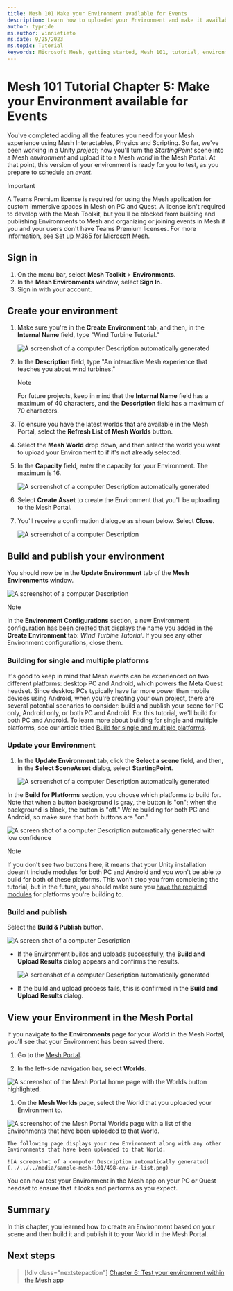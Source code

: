 ```yaml
---
title: Mesh 101 Make your Environment available for Events
description: Learn how to uploaded your Environment and make it available for Event.
author: typride
ms.author: vinnietieto
ms.date: 9/25/2023
ms.topic: Tutorial
keywords: Microsoft Mesh, getting started, Mesh 101, tutorial, environment, M365, Mesh Portal, uploader, uploading
---
```


# Mesh 101 Tutorial Chapter 5: Make your Environment available for Events

You've completed adding all the features you need for your Mesh
experience using Mesh Interactables, Physics and Scripting. So far, we've been working
in a Unity *project*; now you'll turn the *StartingPoint* scene into a
Mesh *environment* and upload it to a Mesh *world* in the Mesh Portal. At that point, this version of your environment is ready for you to test, as you prepare to schedule an *event*.

> [!IMPORTANT]
> A Teams Premium license is required for using the Mesh application for custom immersive spaces in Mesh on PC and Quest. A license isn't required to develop with the Mesh Toolkit, but you'll be blocked from building and publishing Environments to Mesh and organizing or joining events in Mesh if you and your users don't have Teams Premium licenses. For more information, see [Set up M365 for Microsoft Mesh](../../../Setup/Content/setup-m365-mesh.md).

## Sign in

1. On the menu bar, select **Mesh Toolkit** > **Environments**.
1. In the **Mesh Environments** window, select **Sign In**.
1. Sign in with your account.

## Create your environment

1. Make sure you're in the **Create** **Environment** tab, and then, in
    the **Internal Name** field, type "Wind Turbine Tutorial."

    ![A screenshot of a computer Description automatically generated](../../../media/sample-mesh-101/037-upload-create.png)

2. In the **Description** field, type "An interactive Mesh experience
    that teaches you about wind turbines."

    > [!NOTE]
    > For future projects, keep in mind that the **Internal Name** field has a maximum of 40 characters, and the **Description** field has a maximum of 70 characters.

3. To ensure you have the latest worlds that are available in the Mesh Portal, select the **Refresh List of Mesh Worlds** button.

4. Select the **Mesh World** drop down, and then select the world you
    want to upload your Environment to if it's not already selected.

5. In the **Capacity** field, enter the capacity for your Environment.
    The maximum is 16.

    ![A screenshot of a computer Description automatically generated](../../../media/sample-mesh-101/038-upload-capacity.png)

6. Select **Create Asset** to create the Environment that you'll be
    uploading to the Mesh Portal.

7. You'll receive a confirmation dialogue as shown below. Select
    **Close**.

    ![A screenshot of a computer Description ](../../../media/sample-mesh-101/039-create-results.png)

## Build and publish your environment

You should now be in the **Update Environment** tab of the **Mesh
Environments** window.

![A screenshot of a computer Description ](../../../media/sample-mesh-101/040-upload-update.png)

> [!NOTE]
> In the **Environment Configurations** section, a new Environment configuration has been created that displays the name you  added in the **Create Environment** tab: *Wind Turbine Tutorial*. If you see any other Environment configurations, close them.

### Building for single and multiple platforms

It's good to keep in mind that Mesh events can be experienced on two
different platforms: desktop PC and Android, which powers the Meta Quest
headset. Since desktop PCs typically have far more power than mobile
devices using Android, when you're creating your own project, there are
several potential scenarios to consider: build and publish your scene
for PC only, Android only, or both PC and Android. For this tutorial, we'll build for both PC and Android. To learn more about
building for single and multiple platforms, see our article titled [Build for single and multiple platforms](../../build-your-basic-environment/build-for-single-and-multiple-platforms.md).

### Update your Environment

1. In the **Update Environment** tab, click the **Select a scene**
    field, and then, in the **Select SceneAsset** dialog, select
    **StartingPoint**.

    ![A screenshot of a computer Description automatically generated](../../../media/sample-mesh-101/456-select-scene.png)

In the **Build for Platforms** section, you choose which platforms to
build for. Note that when a button background is gray, the button is
"on"; when the background is black, the button is "off." We're building
for both PC and Android, so make sure that both buttons are "on."

![A screen shot of a computer Description automatically generated with low confidence](../../../media/sample-mesh-101/image096.jpg)

> [!NOTE]
> If you don't see two buttons here, it means that your Unity installation doesn't include modules for both PC and Android and you won't be able to build for both of these platforms. This won't stop you from completing the tutorial, but in the future, you should make sure you [have the required modules](https://docs.unity3d.com/hub/manual/AddModules.html) for platforms you're building to.

### Build and publish

Select the **Build & Publish** button.

![A screen shot of a computer Description ](../../../media/sample-mesh-101/041-build-and-publish.png)

- If the Environment builds and uploads successfully, the **Build and
    Upload Results** dialog appears and confirms the results.

    ![A screenshot of a computer Description automatically generated](../../../media/sample-mesh-101/457-build-and-upload-results.png)

- If the build and upload process fails, this is confirmed in the **Build and Upload** **Results** dialog.

## View your Environment in the Mesh Portal

If you navigate to the **Environments** page for your World in the Mesh Portal, you'll see that your Environment has been saved there. 

1. Go to the [Mesh 
Portal](https://portal.mesh.microsoft.com).

1. In the left-side navigation bar, select **Worlds**.

![A screenshot of the Mesh Portal home page with the Worlds button highlighted.](../../../media/sample-mesh-101/496-worlds-button.png)

1. On the **Mesh Worlds** page, select the World that you uploaded your Environment to.

![A screenshot of the Mesh Portal Worlds page with a list of the Environments that have been uploaded to that World.](../../../media/sample-mesh-101/497-mesh-worlds-page.png)

    The following page displays your new Environment along with any other Environments that have been uploaded to that World.

    ![A screenshot of a computer Description automatically generated](../../../media/sample-mesh-101/498-env-in-list.png)

You can now test your Environment in the Mesh app on your PC or Quest headset to ensure that it looks and performs as you expect.

## Summary

In this chapter, you learned how to create an Environment based on your
scene and then build it and publish it to your World in the Mesh 
Portal.

## Next steps

> [!div class="nextstepaction"]
> [Chapter 6: Test your environment within the Mesh app](mesh-101-06-test-your-environment.md)

